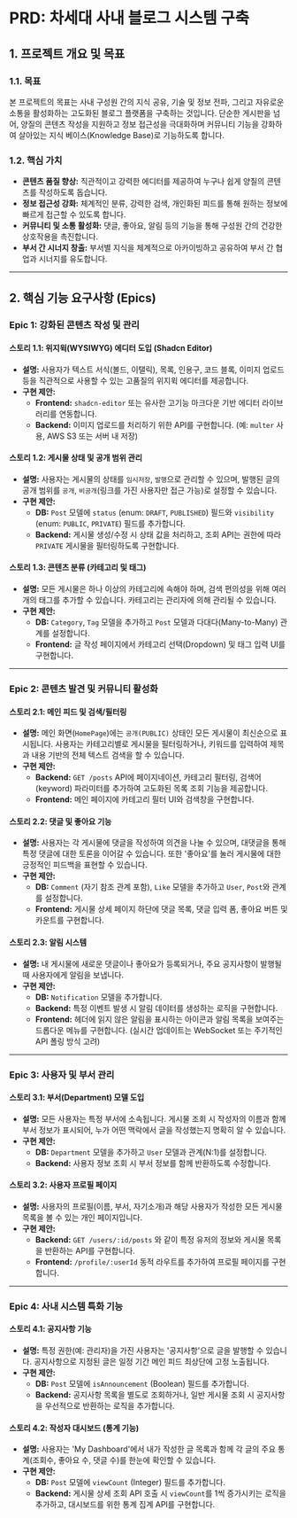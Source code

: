 # PRD: 차세대 사내 블로그 시스템 구축

## 1. 프로젝트 개요 및 목표

### 1.1. 목표
본 프로젝트의 목표는 사내 구성원 간의 지식 공유, 기술 및 정보 전파, 그리고 자유로운 소통을 활성화하는 고도화된 블로그 플랫폼을 구축하는 것입니다. 단순한 게시판을 넘어, 양질의 콘텐츠 작성을 지원하고 정보 접근성을 극대화하며 커뮤니티 기능을 강화하여 살아있는 지식 베이스(Knowledge Base)로 기능하도록 합니다.

### 1.2. 핵심 가치
-   **콘텐츠 품질 향상:** 직관적이고 강력한 에디터를 제공하여 누구나 쉽게 양질의 콘텐츠를 작성하도록 돕습니다.
-   **정보 접근성 강화:** 체계적인 분류, 강력한 검색, 개인화된 피드를 통해 원하는 정보에 빠르게 접근할 수 있도록 합니다.
-   **커뮤니티 및 소통 활성화:** 댓글, 좋아요, 알림 등의 기능을 통해 구성원 간의 건강한 상호작용을 촉진합니다.
-   **부서 간 시너지 창출:** 부서별 지식을 체계적으로 아카이빙하고 공유하여 부서 간 협업과 시너지를 유도합니다.

---

## 2. 핵심 기능 요구사항 (Epics)

### Epic 1: 강화된 콘텐츠 작성 및 관리

#### 스토리 1.1: 위지윅(WYSIWYG) 에디터 도입 (Shadcn Editor)
-   **설명:** 사용자가 텍스트 서식(볼드, 이탤릭), 목록, 인용구, 코드 블록, 이미지 업로드 등을 직관적으로 사용할 수 있는 고품질의 위지윅 에디터를 제공합니다.
-   **구현 제안:**
    -   **Frontend:** `shadcn-editor` 또는 유사한 고기능 마크다운 기반 에디터 라이브러리를 연동합니다.
    -   **Backend:** 이미지 업로드를 처리하기 위한 API를 구현합니다. (예: `multer` 사용, AWS S3 또는 서버 내 저장)

#### 스토리 1.2: 게시물 상태 및 공개 범위 관리
-   **설명:** 사용자는 게시물의 상태를 `임시저장`, `발행`으로 관리할 수 있으며, 발행된 글의 공개 범위를 `공개`, `비공개`(링크를 가진 사용자만 접근 가능)로 설정할 수 있습니다.
-   **구현 제안:**
    -   **DB:** `Post` 모델에 `status` (enum: `DRAFT`, `PUBLISHED`) 필드와 `visibility` (enum: `PUBLIC`, `PRIVATE`) 필드를 추가합니다.
    -   **Backend:** 게시물 생성/수정 시 상태 값을 처리하고, 조회 API는 권한에 따라 `PRIVATE` 게시물을 필터링하도록 구현합니다.

#### 스토리 1.3: 콘텐츠 분류 (카테고리 및 태그)
-   **설명:** 모든 게시물은 하나 이상의 카테고리에 속해야 하며, 검색 편의성을 위해 여러 개의 태그를 추가할 수 있습니다. 카테고리는 관리자에 의해 관리될 수 있습니다.
-   **구현 제안:**
    -   **DB:** `Category`, `Tag` 모델을 추가하고 `Post` 모델과 다대다(Many-to-Many) 관계를 설정합니다.
    -   **Frontend:** 글 작성 페이지에서 카테고리 선택(Dropdown) 및 태그 입력 UI를 구현합니다.

---

### Epic 2: 콘텐츠 발견 및 커뮤니티 활성화

#### 스토리 2.1: 메인 피드 및 검색/필터링
-   **설명:** 메인 화면(`HomePage`)에는 `공개(PUBLIC)` 상태인 모든 게시물이 최신순으로 표시됩니다. 사용자는 카테고리별로 게시물을 필터링하거나, 키워드를 입력하여 제목과 내용 기반의 전체 텍스트 검색을 할 수 있습니다.
-   **구현 제안:**
    -   **Backend:** `GET /posts` API에 페이지네이션, 카테고리 필터링, 검색어(keyword) 파라미터를 추가하여 고도화된 목록 조회 기능을 제공합니다.
    -   **Frontend:** 메인 페이지에 카테고리 필터 UI와 검색창을 구현합니다.

#### 스토리 2.2: 댓글 및 좋아요 기능
-   **설명:** 사용자는 각 게시물에 댓글을 작성하여 의견을 나눌 수 있으며, 대댓글을 통해 특정 댓글에 대한 토론을 이어갈 수 있습니다. 또한 '좋아요'를 눌러 게시물에 대한 긍정적인 피드백을 표현할 수 있습니다.
-   **구현 제안:**
    -   **DB:** `Comment` (자기 참조 관계 포함), `Like` 모델을 추가하고 `User`, `Post`와 관계를 설정합니다.
    -   **Frontend:** 게시물 상세 페이지 하단에 댓글 목록, 댓글 입력 폼, 좋아요 버튼 및 카운트를 구현합니다.

#### 스토리 2.3: 알림 시스템
-   **설명:** 내 게시물에 새로운 댓글이나 좋아요가 등록되거나, 주요 공지사항이 발행될 때 사용자에게 알림을 보냅니다.
-   **구현 제안:**
    -   **DB:** `Notification` 모델을 추가합니다.
    -   **Backend:** 특정 이벤트 발생 시 알림 데이터를 생성하는 로직을 구현합니다.
    -   **Frontend:** 헤더에 읽지 않은 알림을 표시하는 아이콘과 알림 목록을 보여주는 드롭다운 메뉴를 구현합니다. (실시간 업데이트는 WebSocket 또는 주기적인 API 폴링 방식 고려)

---

### Epic 3: 사용자 및 부서 관리

#### 스토리 3.1: 부서(Department) 모델 도입
-   **설명:** 모든 사용자는 특정 부서에 소속됩니다. 게시물 조회 시 작성자의 이름과 함께 부서 정보가 표시되어, 누가 어떤 맥락에서 글을 작성했는지 명확히 알 수 있습니다.
-   **구현 제안:**
    -   **DB:** `Department` 모델을 추가하고 `User` 모델과 관계(N:1)를 설정합니다.
    -   **Backend:** 사용자 정보 조회 시 부서 정보를 함께 반환하도록 수정합니다.

#### 스토리 3.2: 사용자 프로필 페이지
-   **설명:** 사용자의 프로필(이름, 부서, 자기소개)과 해당 사용자가 작성한 모든 게시물 목록을 볼 수 있는 개인 페이지입니다.
-   **구현 제안:**
    -   **Backend:** `GET /users/:id/posts` 와 같이 특정 유저의 정보와 게시물 목록을 반환하는 API를 구현합니다.
    -   **Frontend:** `/profile/:userId` 동적 라우트를 추가하여 프로필 페이지를 구현합니다.

---

### Epic 4: 사내 시스템 특화 기능

#### 스토리 4.1: 공지사항 기능
-   **설명:** 특정 권한(예: 관리자)을 가진 사용자는 '공지사항'으로 글을 발행할 수 있습니다. 공지사항으로 지정된 글은 일정 기간 메인 피드 최상단에 고정 노출됩니다.
-   **구현 제안:**
    -   **DB:** `Post` 모델에 `isAnnouncement` (Boolean) 필드를 추가합니다.
    -   **Backend:** 공지사항 목록을 별도로 조회하거나, 일반 게시물 조회 시 공지사항을 우선적으로 반환하는 로직을 추가합니다.

#### 스토리 4.2: 작성자 대시보드 (통계 기능)
-   **설명:** 사용자는 'My Dashboard'에서 내가 작성한 글 목록과 함께 각 글의 주요 통계(조회수, 좋아요 수, 댓글 수)를 한눈에 확인할 수 있습니다.
-   **구현 제안:**
    -   **DB:** `Post` 모델에 `viewCount` (Integer) 필드를 추가합니다.
    -   **Backend:** 게시물 상세 조회 API 호출 시 `viewCount`를 1씩 증가시키는 로직을 추가하고, 대시보드를 위한 통계 집계 API를 구현합니다.
